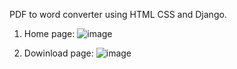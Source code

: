 PDF to word converter using HTML CSS and Django.

1. Home page: ![image](https://github.com/user-attachments/assets/8d8473d4-aae9-4ee8-b6a3-0e1f1f61ee63)

2. Dowinload page: ![image](https://github.com/user-attachments/assets/dc949d30-9dbc-46b2-9eeb-0f3813c03543)
